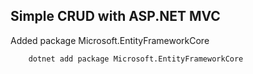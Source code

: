 ## Simple CRUD with ASP.NET MVC

Added package Microsoft.EntityFrameworkCore

        dotnet add package Microsoft.EntityFrameworkCore